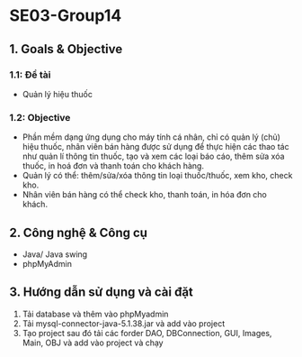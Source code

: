 # SE03-Group14
## 1. Goals & Objective
### 1.1: Đề tài 
- Quản lý hiệu thuốc
### 1.2: Objective
- Phần mềm dạng ứng dụng cho máy tính cá nhân, chỉ có quản lý (chủ) hiệu thuốc, nhân viên bán hàng được sử dụng để thực hiện các thao tác như quản lí thông tin thuốc, tạo và xem các loại báo cáo, thêm sửa xóa thuốc, in hoá đơn và thanh toán cho khách hàng.
- Quản lý có thể: thêm/sửa/xóa thông tin loại thuốc/thuốc, xem kho, check kho.
- Nhân viên bán hàng có thể check kho, thanh toán, in hóa đơn cho khách.
## 2. Công nghệ & Công cụ 
- Java/ Java swing
- phpMyAdmin
## 3. Hướng dẫn sử dụng và cài đặt
1. Tải database và thêm vào phpMyadmin
2. Tải mysql-connector-java-5.1.38.jar và add vào project
3. Tạo project sau đó tải các forder DAO, DBConnection, GUI, Images, Main, OBJ và add vào project và chạy
